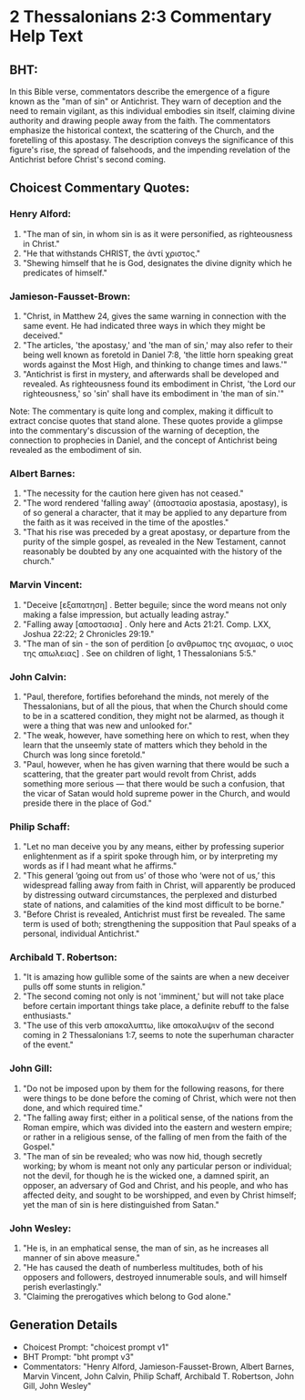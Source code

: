 # 2 Thessalonians 2:3 Commentary Help Text

## BHT:
In this Bible verse, commentators describe the emergence of a figure known as the "man of sin" or Antichrist. They warn of deception and the need to remain vigilant, as this individual embodies sin itself, claiming divine authority and drawing people away from the faith. The commentators emphasize the historical context, the scattering of the Church, and the foretelling of this apostasy. The description conveys the significance of this figure's rise, the spread of falsehoods, and the impending revelation of the Antichrist before Christ's second coming.

## Choicest Commentary Quotes:
### Henry Alford:
1. "The man of sin, in whom sin is as it were personified, as righteousness in Christ."
2. "He that withstands CHRIST, the ἀντί χριστος."
3. "Shewing himself that he is God, designates the divine dignity which he predicates of himself."

### Jamieson-Fausset-Brown:
1. "Christ, in Matthew 24, gives the same warning in connection with the same event. He had indicated three ways in which they might be deceived."
2. "The articles, 'the apostasy,' and 'the man of sin,' may also refer to their being well known as foretold in Daniel 7:8, 'the little horn speaking great words against the Most High, and thinking to change times and laws.'"
3. "Antichrist is first in mystery, and afterwards shall be developed and revealed. As righteousness found its embodiment in Christ, 'the Lord our righteousness,' so 'sin' shall have its embodiment in 'the man of sin.'"

Note: The commentary is quite long and complex, making it difficult to extract concise quotes that stand alone. These quotes provide a glimpse into the commentary's discussion of the warning of deception, the connection to prophecies in Daniel, and the concept of Antichrist being revealed as the embodiment of sin.

### Albert Barnes:
1. "The necessity for the caution here given has not ceased."
2. "The word rendered 'falling away' (ἀποστασία apostasia, apostasy), is of so general a character, that it may be applied to any departure from the faith as it was received in the time of the apostles."
3. "That his rise was preceded by a great apostasy, or departure from the purity of the simple gospel, as revealed in the New Testament, cannot reasonably be doubted by any one acquainted with the history of the church."

### Marvin Vincent:
1. "Deceive [εξαπατηση] . Better beguile; since the word means not only making a false impression, but actually leading astray." 
2. "Falling away [αποστασια] . Only here and Acts 21:21. Comp. LXX, Joshua 22:22; 2 Chronicles 29:19." 
3. "The man of sin - the son of perdition [ο ανθρωπος της ανομιας, ο υιος της απωλειας] . See on children of light, 1 Thessalonians 5:5."

### John Calvin:
1. "Paul, therefore, fortifies beforehand the minds, not merely of the Thessalonians, but of all the pious, that when the Church should come to be in a scattered condition, they might not be alarmed, as though it were a thing that was new and unlooked for."
2. "The weak, however, have something here on which to rest, when they learn that the unseemly state of matters which they behold in the Church was long since foretold."
3. "Paul, however, when he has given warning that there would be such a scattering, that the greater part would revolt from Christ, adds something more serious — that there would be such a confusion, that the vicar of Satan would hold supreme power in the Church, and would preside there in the place of God."

### Philip Schaff:
1. "Let no man deceive you by any means, either by professing superior enlightenment as if a spirit spoke through him, or by interpreting my words as if I had meant what he affirms."
2. "This general ‘going out from us’ of those who ‘were not of us,’ this widespread falling away from faith in Christ, will apparently be produced by distressing outward circumstances, the perplexed and disturbed state of nations, and calamities of the kind most difficult to be borne."
3. "Before Christ is revealed, Antichrist must first be revealed. The same term is used of both; strengthening the supposition that Paul speaks of a personal, individual Antichrist."

### Archibald T. Robertson:
1. "It is amazing how gullible some of the saints are when a new deceiver pulls off some stunts in religion." 
2. "The second coming not only is not 'imminent,' but will not take place before certain important things take place, a definite rebuff to the false enthusiasts."
3. "The use of this verb αποκαλυπτω, like αποκαλυψιν of the second coming in 2 Thessalonians 1:7, seems to note the superhuman character of the event."

### John Gill:
1. "Do not be imposed upon by them for the following reasons, for there were things to be done before the coming of Christ, which were not then done, and which required time."
2. "The falling away first; either in a political sense, of the nations from the Roman empire, which was divided into the eastern and western empire; or rather in a religious sense, of the falling of men from the faith of the Gospel."
3. "The man of sin be revealed; who was now hid, though secretly working; by whom is meant not only any particular person or individual; not the devil, for though he is the wicked one, a damned spirit, an opposer, an adversary of God and Christ, and his people, and who has affected deity, and sought to be worshipped, and even by Christ himself; yet the man of sin is here distinguished from Satan."

### John Wesley:
1. "He is, in an emphatical sense, the man of sin, as he increases all manner of sin above measure."
2. "He has caused the death of numberless multitudes, both of his opposers and followers, destroyed innumerable souls, and will himself perish everlastingly."
3. "Claiming the prerogatives which belong to God alone."


## Generation Details
- Choicest Prompt: "choicest prompt v1"
- BHT Prompt: "bht prompt v3"
- Commentators: "Henry Alford, Jamieson-Fausset-Brown, Albert Barnes, Marvin Vincent, John Calvin, Philip Schaff, Archibald T. Robertson, John Gill, John Wesley"
